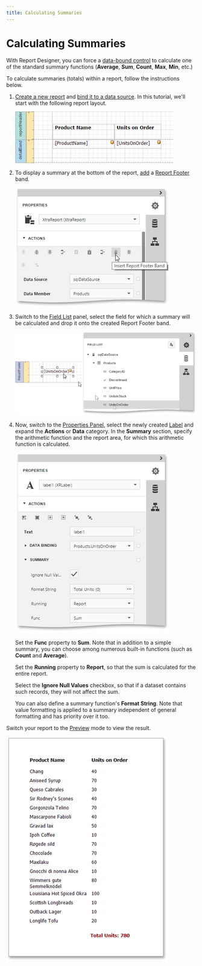```yaml
---
title: Calculating Summaries
---
```

# Calculating Summaries
With Report Designer, you can force a [data-bound control](../../../../../interface-elements-for-web/articles/report-designer/creating-reports/providing-data/bind-report-controls-to-data.md) to calculate one of the standard summary functions (**Average**, **Sum**, **Count**, **Max**, **Min**, etc.)

To calculate summaries (totals) within a report, follow the instructions below.
1. [Create a new report](../../../../../interface-elements-for-web/articles/report-designer/creating-reports/basic-operations/create-a-new-report.md) and [bind it to a data source](../../../../../interface-elements-for-web/articles/report-designer/creating-reports/providing-data/bind-a-report-to-data.md). In this tutorial, we'll start with the following report layout.
	
	![eud-calculating-summaries-0](../../../../images/Img119760.png)
2. To display a summary at the bottom of the report, [add](../../../../../interface-elements-for-web/articles/report-designer/creating-reports/basic-operations/create-report-elements.md) a [Report Footer](../../../../../interface-elements-for-web/articles/report-designer/report-elements/report-bands.md) band.
	
	![eud-calculating-summaries-1](../../../../images/Img119761.png)
3. Switch to the [Field List](../../../../../interface-elements-for-web/articles/report-designer/interface-elements/field-list.md) panel, select the field for which a summary will be calculated and drop it onto the created Report Footer band.
	
	![eud-calculating-summaries-2](../../../../images/Img119762.png)
4. Now, switch to the [Properties Panel](../../../../../interface-elements-for-web/articles/report-designer/interface-elements/properties-panel.md), select the newly created [Label](../../../../../interface-elements-for-web/articles/report-designer/report-elements/report-controls.md) and expand the **Actions** or **Data** category. In the **Summary** section, specify the arithmetic function and the report area, for which this arithmetic function is calculated.
	
	![eud-calculating-summaries-3](../../../../images/Img119763.png)
	
	Set the **Func** property to **Sum**. Note that in addition to a simple summary, you can choose among numerous built-in functions (such as **Count** and **Average**).
	
	Set the **Running** property to **Report**, so that the sum is calculated for the entire report.
	
	Select the **Ignore Null Values** checkbox, so that if a dataset contains such records, they will not affect the sum.
	
	You can also define a summary function's **Format String**. Note that value formatting is applied to a summary independent of general formatting and has priority over it too.

Switch your report to the [Preview](../../../../../interface-elements-for-web/articles/report-designer/document-preview.md) mode to view the result.

![eud-calculating-summaries-4](../../../../images/Img119764.png)